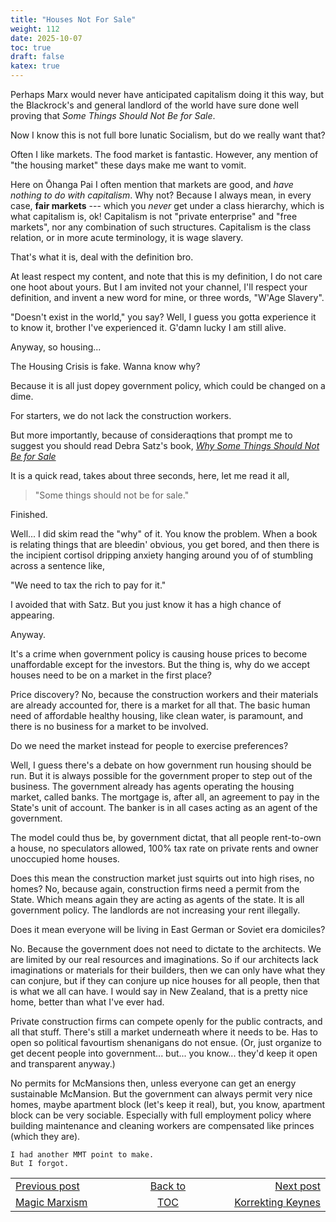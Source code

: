 ```yaml
---
title: "Houses Not For Sale"
weight: 112
date: 2025-10-07
toc: true
draft: false
katex: true
---
```


Perhaps Marx would never have anticipated capitalism doing it this way, but 
the Blackrock's and general landlord of the world have sure done well 
proving that _Some Things Should Not Be for Sale_.

Now I know this is not full bore lunatic Socialism, but do we really want that?

Often I like markets. The food market is fantastic. However, any mention of 
"the housing market" these days make me want to vomit.

Here on Ōhanga Pai I often mention that markets are good, and 
_have nothing to do with capitalism_.
Why not? Because I always mean, in every case, **fair markets** --- which you 
_never_ get under a class hierarchy, which is what capitalism is, ok! 
Capitalism is not "private enterprise" and "free markets", nor any combination 
of such structures. Capitalism is the class relation, or in more acute 
terminology, it is wage slavery.

That's what it is, deal with the definition bro.

At least respect my content, and note that this is my definition, I do not 
care one hoot about yours. But I am invited not your channel, I'll respect 
your definition, and invent a new word for mine, or three words, 
"W'Age Slavery".

"Doesn't exist in the world," you say? Well, I guess you gotta experience it 
to know it, brother I've experienced it. G'damn lucky I am still alive.

Anyway, so housing...

The Housing Crisis is fake. Wanna know why?

Because it is all just dopey government policy, which could be changed on 
a dime.

For starters, we do not lack the construction workers.

But more importantly, because of consideraqtions that prompt me to suggest 
you should read Debra Satz's book,
_[Why Some Things Should Not Be for Sale](https://openlibrary.org/books/OL24534039M/Why_some_things_should_not_be_for_sale)_

It is a quick read, takes about three seconds, here, let me read it all,

> "Some things should not be for sale."

Finished.

Well... I did skim read the "why" of it. You know the problem. When a book 
is relating things that are bleedin' obvious, you get bored, and then there 
is the incipient cortisol dripping anxiety hanging around you of of stumbling 
across a sentence like,

"We need to tax the rich to pay for it."

I avoided that with Satz. But you just know it has a high chance of appearing.

Anyway.

It's a crime when government policy is causing house prices to become 
unaffordable except for the investors. But the thing is, why do we accept 
houses need to be on a market in the first place?

Price discovery? No, because the construction workers and their materials 
are already accounted for, there is a market for all that. The basic human 
need of affordable healthy housing, like clean water, is paramount, and there 
is no business for a market to be involved.

Do we need the market instead for people to exercise preferences? 

Well, I guess there's a debate on how government run housing should be run.
But it is always possible for the government proper to step out of the 
business. The government already has agents operating the housing market, 
called banks. The mortgage is, after all, an agreement to pay in the State's 
unit of account.  The banker is in all cases acting as an agent of the 
government.

The model could thus be, by government dictat, that all people rent-to-own 
a house, no speculators allowed, 100% tax rate on private rents and owner 
unoccupied home houses.

Does this mean the construction market just squirts out into high rises, 
no homes? No, because again, construction firms need a permit from the State.
Which means again they are acting as agents of the state. It is all 
government policy. The landlords are not increasing your rent illegally.

Does it mean everyone will be living in East German or Soviet era domiciles?

No. Because the government does not need to dictate to the architects. 
We are limited by our real resources and imaginations. So if our architects 
lack imaginations 
or materials for their builders, then we can only have what they can conjure, 
but if they can conjure up nice houses for all people, then that is what we all 
can have. I would say in New Zealand, that is a pretty nice home, better 
than what I've ever had.

Private construction firms can compete openly for the public contracts, and 
all that stuff. There's still a market underneath where it needs to be. 
Has to open so political favourtism shenanigans do not ensue. (Or, just 
organize to get decent people into government... but... you know... they'd 
keep it open and transparent anyway.)

No permits for McMansions then, unless everyone can get an energy sustainable 
McMansion. But the government can always permit very nice homes, maybe 
apartment block (let's keep it real), but, you know, apartment block can be 
very sociable. Especially with full employment policy where building 
maintenance and cleaning workers are compensated like princes (which they are).

```
I had another MMT point to make.
But I forgot.
```


<table style="border-collapse: collapse; border=0;">
    <colgroup>
       <col span="1" style="width: 20%;">
       <col span="1" style="width: 20%;">
       <col span="1" style="width: 20%;">
    </colgroup>
<tr style="border: 1px solid color:#0f0f0f;">
<td style="border: 1px solid color:#0f0f0f;">
<a href="../110_magic_marxism">Previous post</a></td>
<td style="border: 1px solid color:#0f0f0f; text-align:center;">
<a href="../">Back to</a></td>
<td style="border: 1px solid color:#0f0f0f; text-align:right;">
<a href="../112_korrekting_keynes">Next post</a></td>
</tr>
<tr style="border: 1px solid color:#0f0f0f;">
<td style="border: 1px solid color:#0f0f0f;">
<a href="../110_magic_marxism">Magic Marxism</a></td>
<td style="border: 1px solid color:#0f0f0f; text-align:center;">
<a href="../">TOC</a></td>
<td style="border: 1px solid color:#0f0f0f; text-align:right;">
<a href="../112_korrekting_keynes">Korrekting Keynes</a></td>
</tr>
</table></table>
